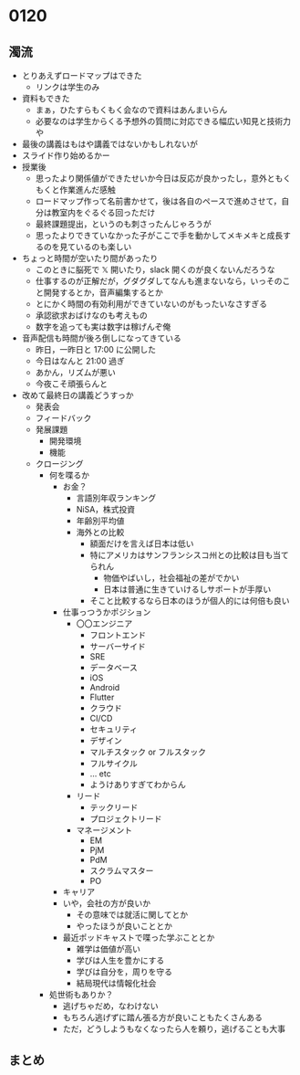 # 0120

## 濁流

- とりあえずロードマップはできた
  - リンクは学生のみ
- 資料もできた
  - まぁ，ひたすらもくもく会なので資料はあんまいらん
  - 必要なのは学生からくる予想外の質問に対応できる幅広い知見と技術力や
- 最後の講義はもはや講義ではないかもしれないが
- スライド作り始めるかー
- 授業後
  - 思ったより関係値ができたせいか今日は反応が良かったし，意外ともくもくと作業進んだ感触
  - ロードマップ作って名前書かせて，後は各自のペースで進めさせて，自分は教室内をぐるぐる回っただけ
  - 最終課題提出，というのも刺さったんじゃろうが
  - 思ったよりできていなかった子がここで手を動かしてメキメキと成長するのを見ているのも楽しい
- ちょっと時間が空いたり間があったり
  - このときに脳死で 𝕏 開いたり，slack 開くのが良くないんだろうな
  - 仕事するのが正解だが，グダグダしてなんも進まないなら，いっそのこと開発するとか，音声編集するとか
  - とにかく時間の有効利用ができていないのがもったいなさすぎる
  - 承認欲求おばけなのも考えもの
  - 数字を追っても実は数字は稼げんぞ俺
- 音声配信も時間が後ろ倒しになってきている
  - 昨日，一昨日と 17:00 に公開した
  - 今日はなんと 21:00 過ぎ
  - あかん，リズムが悪い
  - 今夜こそ頑張らんと
- 改めて最終日の講義どうすっか
  - 発表会
  - フィードバック
  - 発展課題
    - 開発環境
    - 機能
  - クロージング
    - 何を喋るか
      - お金？
        - 言語別年収ランキング
        - NiSA，株式投資
        - 年齢別平均値
        - 海外との比較
          - 額面だけを言えば日本は低い
          - 特にアメリカはサンフランシスコ州との比較は目も当てられん
            - 物価やばいし，社会福祉の差がでかい
            - 日本は普通に生きていけるしサポートが手厚い
          - そこと比較するなら日本のほうが個人的には何倍も良い
      - 仕事っつうかポジション
        - 〇〇エンジニア
          - フロントエンド
          - サーバーサイド
          - SRE
          - データベース
          - iOS
          - Android
          - Flutter
          - クラウド
          - CI/CD
          - セキュリティ
          - デザイン
          - マルチスタック or フルスタック
          - フルサイクル
          - … etc
          - ようけありすぎてわからん
        - リード
          - テックリード
          - プロジェクトリード
        - マネージメント
          - EM
          - PjM
          - PdM
          - スクラムマスター
          - PO
      - キャリア
      - いや，会社の方が良いか
        - その意味では就活に関してとか
        - やったほうが良いこととか
      - 最近ポッドキャストで喋った学ぶこととか
        - 雑学は価値が高い
        - 学びは人生を豊かにする
        - 学びは自分を，周りを守る
        - 結局現代は情報化社会
    - 処世術もありか？
      - 逃げちゃだめ，なわけない
      - もちろん逃げずに踏ん張る方が良いこともたくさんある
      - ただ，どうしようもなくなったら人を頼り，逃げることも大事

## まとめ
